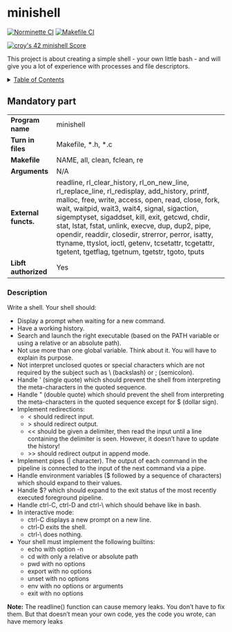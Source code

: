 # minishell

[![Norminette CI](https://github.com/42-tronc/minishell/actions/workflows/norm.yml/badge.svg?branch=master)](https://github.com/42-tronc/minishell/actions/workflows/norm.yml)
[![Makefile CI](https://github.com/42-tronc/minishell/actions/workflows/make.yml/badge.svg)](https://github.com/42-tronc/minishell/actions/workflows/make.yml)

[![croy's 42 minishell Score](https://badge42.vercel.app/api/v2/clks1zewm004008lbv2c5fhru/project/3053512)](https://github.com/42-tronc/minishell/)

This project is about creating a simple shell - your own little bash - and will give you a lot of experience with processes and file descriptors.

<details>
  <summary><u>Table of Contents</u></summary>

- [Mandatory Part](#mandatory-part)
- [Bonus Part](#bonus-part)

</details>


## Mandatory part

| | |
|-|-|
| **Program name** | minishell |
| **Turn in files** | Makefile, \*.h, \*.c |
| **Makefile** | NAME, all, clean, fclean, re |
| **Arguments** | N/A |
| **External functs.** | readline, rl_clear_history, rl_on_new_line, rl_replace_line, rl_redisplay, add_history, printf, malloc, free, write, access, open, read, close, fork, wait, waitpid, wait3, wait4, signal, sigaction, sigemptyset, sigaddset, kill, exit, getcwd, chdir, stat, lstat, fstat, unlink, execve, dup, dup2, pipe, opendir, readdir, closedir, strerror, perror, isatty, ttyname, ttyslot, ioctl, getenv, tcsetattr, tcgetattr, tgetent, tgetflag, tgetnum, tgetstr, tgoto, tputs |
| **Libft authorized** | Yes |

### Description

Write a shell. Your shell should:

- Display a prompt when waiting for a new command.
- Have a working history.
- Search and launch the right executable (based on the PATH variable or using a relative or an absolute path).
- Not use more than one global variable. Think about it. You will have to explain its purpose.
- Not interpret unclosed quotes or special characters which are not required by the subject such as \\ (backslash) or ; (semicolon).
- Handle ' (single quote) which should prevent the shell from interpreting the meta-characters in the quoted sequence.
- Handle " (double quote) which should prevent the shell from interpreting the meta-characters in the quoted sequence except for $ (dollar sign).
- Implement redirections:
  - < should redirect input.
  - \> should redirect output.
  - << should be given a delimiter, then read the input until a line containing the delimiter is seen. However, it doesn’t have to update the history!
  - \>\> should redirect output in append mode.
- Implement pipes (\| character). The output of each command in the pipeline is connected to the input of the next command via a pipe.
- Handle environment variables ($ followed by a sequence of characters) which should expand to their values.
- Handle $? which should expand to the exit status of the most recently executed foreground pipeline.
- Handle ctrl-C, ctrl-D and ctrl-\ which should behave like in bash.
- In interactive mode:
  - ctrl-C displays a new prompt on a new line.
  - ctrl-D exits the shell.
  - ctrl-\ does nothing.
- Your shell must implement the following builtins:
  - echo with option -n
  - cd with only a relative or absolute path
  - pwd with no options
  - export with no options
  - unset with no options
  - env with no options or arguments
  - exit with no options

**Note:** The readline() function can cause memory leaks. You don’t have to fix them. But that doesn’t mean your own code, yes the code you wrote, can have memory leaks
